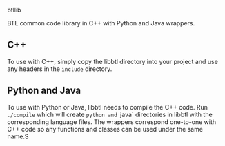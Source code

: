 btllib

BTL common code library in C++ with Python and Java wrappers.

C++
---
To use with C++, simply copy the libbtl directory into your project and use any headers in the `include` directory.

Python and Java
---
To use with Python or Java, libbtl needs to compile the C++ code. Run
`./compile`
which will create `python and `java` directories in libbtl with the corresponding language files.
The wrappers correspond one-to-one with C++ code so any functions and classes can be used under the same name.S
